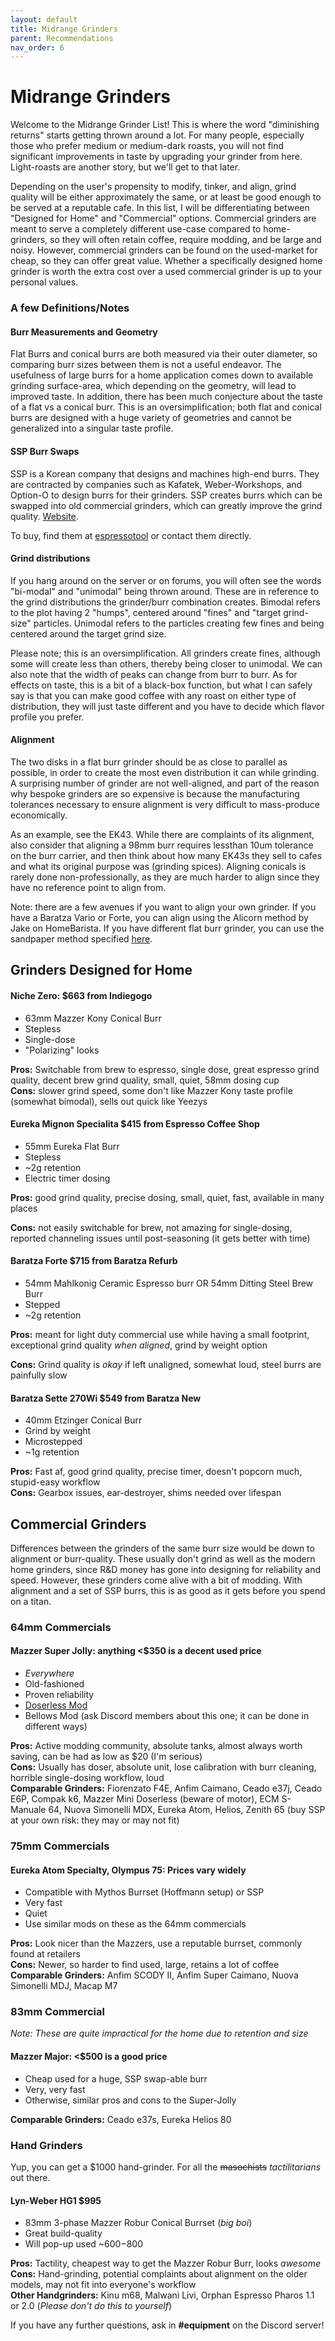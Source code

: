 ```yaml
---
layout: default
title: Midrange Grinders
parent: Recommendations
nav_order: 6
---
```


# Midrange Grinders
Welcome to the Midrange Grinder List! This is where the word "diminishing returns" starts getting thrown around a lot. For many people, especially those who prefer medium or medium-dark roasts, you will not find significant improvements in taste by upgrading your grinder from here. Light-roasts are another story, but we'll get to that later.

Depending on the user's propensity to modify, tinker, and align, grind quality will be either approximately the same, or at least be good enough to be served at a reputable  cafe. In this list, I will be differentiating between "Designed for Home" and "Commercial" options. Commercial grinders are meant to serve a completely different use-case compared to home-grinders, so they will often retain coffee, require modding, and be large and noisy. However, commercial grinders can be found on the used-market for cheap, so they can offer great value. Whether a specifically designed home grinder is worth the extra cost over a used commercial grinder is up to your personal values.

### A few Definitions/Notes

#### Burr Measurements and Geometry
Flat Burrs and conical burrs are both measured via their outer diameter, so comparing burr sizes between them is not a useful endeavor. The usefulness of large burrs for a home application comes down to available grinding surface-area, which depending on the geometry, will lead to improved taste. In addition, there has been much conjecture about the taste of a flat vs a conical burr. This is an oversimplification; both flat and conical burrs are designed with a huge variety of geometries and cannot be generalized into a singular taste profile.

#### SSP Burr Swaps
SSP is a Korean company that designs and machines high-end burrs. They are contracted by companies such as Kafatek, Weber-Workshops, and Option-O to design burrs for their grinders. SSP creates burrs which can be swapped into old commercial grinders, which can greatly improve the grind quality. [Website](http://www.sspgrind.com/sub/product/product.php).

To buy, find them at [espressotool](http://www.espressotool.com/?idx=3) or contact them directly.

#### Grind distributions
If you hang around on the server or on forums, you will often see the words "bi-modal" and "unimodal" being thrown around. These are in reference to the grind distributions the grinder/burr combination creates. Bimodal refers to the plot having 2 "humps", centered around "fines" and "target grind-size" particles. Unimodal refers to the particles creating few fines and being centered around the target grind size.

Please note; this is an oversimplification. All grinders create fines, although some will create less than others, thereby being closer to unimodal. We can also note that the width of peaks can change from burr to burr. As for effects on taste, this is a bit of a black-box function, but what I can safely say is that you can make good coffee with any roast on either type of distribution, they will just taste different and you have to decide which flavor profile you prefer.

#### Alignment
The two disks in a flat burr grinder should be as close to parallel as possible, in order to create the most even distribution it can while grinding. A surprising number of grinder are not well-aligned, and part of the reason why bespoke grinders are so expensive is because the manufacturing tolerances necessary to ensure alignment is very difficult to mass-produce economically.

As an example, see the EK43. While there are complaints of its alignment, also consider that aligning a 98mm burr requires lessthan 10um tolerance on the burr carrier, and then think about how many EK43s they sell to cafes and what its original purpose was (grinding spices). Aligning conicals is rarely done non-professionally, as they are much harder to align since they have no reference point to align from.

Note: there are a few avenues if you want to align your own grinder. If you have a Baratza Vario or Forte, you can align using the Alicorn method by Jake on HomeBarista. If you have different flat burr grinder, you can use the sandpaper method specified [here](https://www.scottrao.com/blog/2019/1/9/a-more-effective-way-to-align-your-grinder).

## Grinders Designed for Home

#### Niche Zero: $663 from Indiegogo
- 63mm Mazzer Kony Conical Burr  
- Stepless  
- Single-dose
- "Polarizing" looks  

**Pros:** Switchable from brew to espresso, single dose, great espresso grind quality, decent brew grind quality, small, quiet, 58mm dosing cup  
**Cons:** slower grind speed, some don't like Mazzer Kony taste profile (somewhat bimodal), sells out quick like Yeezys

#### Eureka Mignon Specialita $415 from Espresso Coffee Shop
- 55mm Eureka Flat Burr  
- Stepless  
- ~2g retention  
- Electric timer dosing  

**Pros:** good grind quality, precise dosing, small, quiet, fast, available in many places

**Cons:** not easily switchable for brew, not amazing for single-dosing, reported channeling issues until post-seasoning (it gets better with time)

#### Baratza Forte $715 from Baratza Refurb
- 54mm Mahlkonig Ceramic Espresso burr OR 54mm Ditting Steel Brew Burr  
- Stepped  
- ~2g retention  

**Pros:** meant for light duty commercial use while having a small footprint, exceptional grind quality *when aligned*, grind by weight option

**Cons:** Grind quality is *okay* if left unaligned, somewhat loud, steel burrs are painfully slow

#### Baratza Sette 270Wi $549 from Baratza **New**
- 40mm Etzinger Conical Burr
- Grind by weight
- Microstepped
- ~1g retention

**Pros:** Fast af, good grind quality, precise timer, doesn't popcorn much, stupid-easy workflow  
**Cons:** Gearbox issues, ear-destroyer, shims needed over lifespan

## Commercial Grinders
Differences between the grinders of the same burr size would be down to alignment or burr-quality. These usually don't grind as well as the modern home grinders, since R&D money has gone into designing for reliability and speed. However, these grinders come alive with a bit of modding. With alignment and a set of SSP burrs, this is as good as it gets before you spend on a titan.

### 64mm Commercials

#### Mazzer Super Jolly: anything <$350 is a decent used price
- *Everywhere*  
- Old-fashioned  
- Proven reliability
- [Doserless Mod](https://home-doserless.com/product/mazzer-super-jolly/)
- Bellows Mod (ask Discord members about this one; it can be done in different ways)  

**Pros:** Active modding community, absolute tanks, almost always worth saving, can be had as low as $20 (I'm serious)  
**Cons:** Usually has doser, absolute unit, lose calibration with burr cleaning, horrible single-dosing workflow, loud   
**Comparable Grinders:** Fiorenzato F4E, Anfim Caimano, Ceado e37j, Ceado E6P, Compak k6, Mazzer Mini Doserless (beware of motor), ECM S-Manuale 64, Nuova Simonelli MDX, Eureka Atom, Helios, Zenith 65 (buy SSP at your own risk: they may  or may not fit)

### 75mm Commercials

#### Eureka Atom Specialty, Olympus 75: Prices vary widely
- Compatible with Mythos Burrset (Hoffmann setup) or SSP  
- Very fast  
- Quiet
- Use similar mods on these as the 64mm commercials  

**Pros:** Look nicer than the Mazzers, use a reputable burrset, commonly found at retailers  
**Cons:** Newer, so harder to find used, large, retains a lot of coffee  
**Comparable Grinders:** Anfim SCODY II, Anfim Super Caimano, Nuova Simonelli MDJ, Macap M7  

### 83mm Commercial
*Note: These are quite impractical for the home due to retention and size*  

#### Mazzer Major: <$500 is a good price
- Cheap used for a huge, SSP swap-able burr
- Very, very fast  
- Otherwise, similar pros and cons to the Super-Jolly

**Comparable Grinders:** Ceado e37s, Eureka Helios 80  

### Hand Grinders  
Yup, you can get a $1000 hand-grinder. For all the ~~masochists~~ *tactilitarians* out there.  

#### Lyn-Weber HG1 $995  
- 83mm 3-phase Mazzer Robur Conical Burrset (*big boi*)  
- Great build-quality
- Will pop-up used ~$600-$800  

**Pros:** Tactility, cheapest way to get the Mazzer Robur Burr, looks *awesome*  
**Cons:** Hand-grinding, potential complaints about alignment on the older models, may not fit into everyone's workflow  
**Other Handgrinders:** Kinu m68, Malwani Livi, Orphan Espresso Pharos 1.1 or 2.0 (*Please don't do this to yourself*)

If you have any further questions, ask in **#equipment** on the Discord server!
